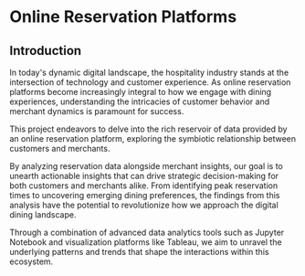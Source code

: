 # Online Reservation Platforms

## Introduction

In today's dynamic digital landscape, the hospitality industry stands at the intersection of technology and customer experience. As online reservation platforms become increasingly integral to how we engage with dining experiences, understanding the intricacies of customer behavior and merchant dynamics is paramount for success.

This project endeavors to delve into the rich reservoir of data provided by an online reservation platform, exploring the symbiotic relationship between customers and merchants.

By analyzing reservation data alongside merchant insights, our goal is to unearth actionable insights that can drive strategic decision-making for both customers and merchants alike. From identifying peak reservation times to uncovering emerging dining preferences, the findings from this analysis have the potential to revolutionize how we approach the digital dining landscape.

Through a combination of advanced data analytics tools such as Jupyter Notebook and visualization platforms like Tableau, we aim to unravel the underlying patterns and trends that shape the interactions within this ecosystem.
